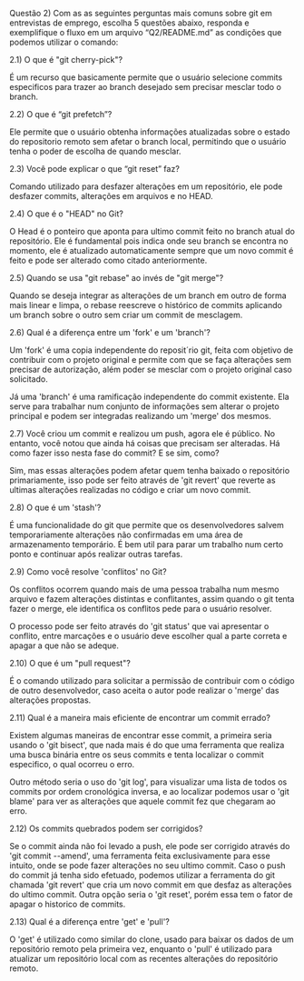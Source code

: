 Questão 2) Com as as seguintes perguntas mais comuns sobre git em entrevistas de
emprego, escolha 5 questões abaixo, responda e exemplifique o fluxo em um arquivo
“Q2/README.md” as condições que podemos utilizar o comando:
  
2.1) O que é "git cherry-pick"?

  É um recurso que basicamente permite que o usuário selecione commits especificos para trazer ao branch desejado sem precisar mesclar todo o branch. 
  
2.2) O que é “git prefetch”?

  Ele permite que o usuário obtenha informações atualizadas sobre o estado do repositorio remoto sem afetar o branch local, permitindo que o usuário tenha o poder de escolha de quando mesclar. 
  
2.3) Você pode explicar o que “git reset” faz?

  Comando utilizado para desfazer alterações em um repositório, ele pode desfazer commits, alterações em arquivos e no HEAD.
  
2.4) O que é o "HEAD" no Git?

  O Head é o ponteiro que aponta para ultimo commit feito no branch atual do repositório. Ele é fundamental pois indica onde seu branch se encontra no momento, ele é atualizado automaticamente sempre que um novo commit é feito e pode ser alterado como citado anteriormente.
  
2.5) Quando se usa "git rebase" ao invés de "git merge"?
  
  Quando se deseja integrar as alterações de um branch em outro de forma mais linear e limpa, o rebase reescreve o histórico de commits aplicando um branch sobre o outro sem criar um commit de mesclagem.
  
2.6) Qual é a diferença entre um 'fork' e um 'branch'?

  Um 'fork' é uma copia independente do reposit´rio git, feita com objetivo de contribuir com o projeto original e permite com que se faça alterações sem precisar de autorização, além poder se mesclar com o projeto original caso solicitado.

  Já uma 'branch' é uma ramificação independente do commit existente. Ela serve para trabalhar num conjunto de informações sem alterar o projeto principal e podem ser integradas realizando um 'merge' dos mesmos.
  
2.7) Você criou um commit e realizou um push, agora ele é público. No entanto,
você notou que ainda há coisas que precisam ser alteradas. Há como fazer
isso nesta fase do commit? E se sim, como?

  Sim, mas essas alterações podem afetar quem tenha baixado o repositório primariamente, isso pode ser feito através de 'git revert' que reverte as ultimas alterações realizadas no código e criar um novo commit.
    
2.8) O que é um 'stash'?

  É uma funcionalidade do git que permite que os desenvolvedores salvem temporariamente alterações não confirmadas em uma área de armazenamento temporário. É bem util para parar um trabalho num certo ponto e continuar após realizar outras tarefas.
  
2.9) Como você resolve 'conflitos' no Git?

  Os conflitos ocorrem quando mais de uma pessoa trabalha num mesmo arquivo e fazem alterações distintas e conflitantes, assim quando o git tenta fazer o merge, ele identifica os conflitos pede para o usuário resolver. 

  O processo pode ser feito através do 'git status' que vai apresentar o conflito, entre marcações e o usuário deve escolher qual a parte correta e apagar a que não se adeque. 
  
2.10) O que é um "pull request"?

  É o comando utilizado para solicitar a permissão de contribuir com o código de outro desenvolvedor, caso aceita o autor pode realizar o 'merge' das alterações propostas.
  
2.11) Qual é a maneira mais eficiente de encontrar um commit errado?

  Existem algumas maneiras de encontrar esse commit, a primeira seria usando o 'git bisect', que nada mais é do que uma ferramenta que realiza uma busca binária entre os seus commits e tenta localizar o commit especifico, o qual ocorreu o erro.

  Outro método seria o uso do 'git log', para visualizar uma lista de todos os commits por ordem cronológica inversa, e ao localizar podemos usar o 'git blame' para ver as alterações que aquele commit fez que chegaram ao erro.
  
  
2.12) Os commits quebrados podem ser corrigidos?

  Se o commit ainda não foi levado a push, ele pode ser corrigido através do 'git commit --amend', uma ferramenta feita exclusivamente para esse intuito, onde se pode fazer alterações no seu ultimo commit.
  Caso o push do commit já tenha sido efetuado, podemos utilizar a ferramenta do git chamada 'git revert' que cria um novo commit em que desfaz as alterações do ultimo commit. Outra opção seria o 'git reset', porém essa tem o fator de apagar o historico de commits.
  
2.13) Qual é a diferença entre 'get' e 'pull'?

  O 'get' é utilizado como similar do clone, usado para baixar os dados de um repositório remoto pela primeira vez, enquanto o 'pull' é utilizado para atualizar um repositório local com as recentes alterações do repositório remoto.
